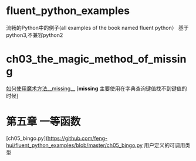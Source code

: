 # fluent_python_examples
流畅的Python中的例子(all examples of the book named fluent python）
基于python3,不兼容python2

# ch03_the_magic_method_of_missing
[如何使用魔术方法__missing__](https://github.com/feng-hui/fluent_python_examples/blob/master/ch03_the_magic_method_of_missing.py)
[__missing__ 主要使用在字典查询键值找不到键值的时候]

# 第五章 一等函数

[ch05_bingo.py](https://github.com/feng-hui/fluent_python_examples/blob/master/ch05_bingo.py 用户定义的可调用类型
